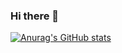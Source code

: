 ### Hi there 👋

[![Anurag's GitHub stats](https://github-readme-stats.vercel.app/api?username=sulaiman.j)](https://github.com/anuraghazra/github-readme-stats)
